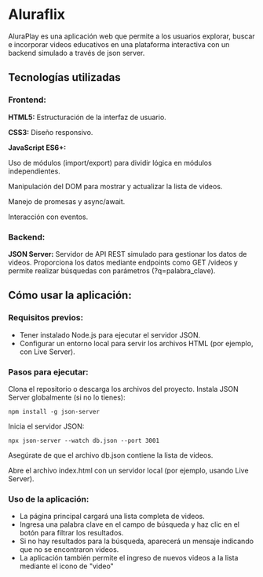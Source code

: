 # Aluraflix

AluraPlay es una aplicación web que permite a los usuarios explorar, buscar e incorporar videos educativos en una plataforma interactiva con un backend simulado a través de json server.

## Tecnologías utilizadas
### Frontend:

**HTML5:** Estructuración de la interfaz de usuario.
    
**CSS3:** Diseño responsivo.
    
**JavaScript ES6+:** 
    
  Uso de módulos (import/export) para dividir lógica en módulos independientes.
  
  Manipulación del DOM para mostrar y actualizar la lista de videos.
  
  Manejo de promesas y async/await.
  
  Interacción con eventos.

### Backend:
**JSON Server:** Servidor de API REST simulado para gestionar los datos de videos.
Proporciona los datos mediante endpoints como GET /videos y permite realizar búsquedas con parámetros (?q=palabra_clave).


## Cómo usar la aplicación:

### Requisitos previos:
- Tener instalado Node.js para ejecutar el servidor JSON.
- Configurar un entorno local para servir los archivos HTML (por ejemplo, con Live Server).

### Pasos para ejecutar:
Clona el repositorio o descarga los archivos del proyecto.
Instala JSON Server globalmente (si no lo tienes):
```
npm install -g json-server
```

Inicia el servidor JSON:

```
npx json-server --watch db.json --port 3001
```

Asegúrate de que el archivo db.json contiene la lista de videos.

Abre el archivo index.html con un servidor local (por ejemplo, usando Live Server).

### Uso de la aplicación:
- La página principal cargará una lista completa de videos.
- Ingresa una palabra clave en el campo de búsqueda y haz clic en el botón para filtrar los resultados.
- Si no hay resultados para la búsqueda, aparecerá un mensaje indicando que no se encontraron videos.
- La aplicación también permite el ingreso de nuevos videos a la lista mediante el icono de "video"
